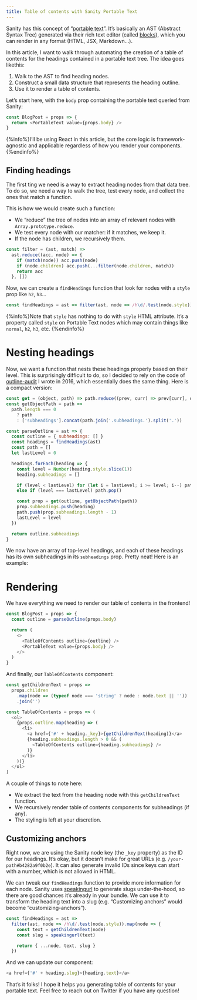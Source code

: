 ```yaml
---
title: Table of contents with Sanity Portable Text
---
```


Sanity has this concept of “[portable text](https://www.sanity.io/docs/presenting-block-text)”. It’s basically an AST (Abstract Syntax Tree) generated via their rich text editor (called [blocks](https://www.sanity.io/docs/what-you-need-to-know-about-block-text)), which you can render in any format (HTML, JSX, Markdown…).

In this article, I want to walk through automating the creation of a table of contents for the headings contained in a portable text tree. The idea goes likethis:

1. Walk to the AST to find heading nodes.
2. Construct a small data structure that represents the heading outline.
3. Use it to render a table of contents.

Let’s start here, with the `body` prop containing the portable text queried from Sanity:

```js
const BlogPost = props => {
  return <PortableText value={props.body} />
}
```

{%info%}I’ll be using React in this article, but the core logic is framework-agnostic and applicable regardless of how you render your components. {%endinfo%}

## Finding headings

The first ting we need is a way to extract heading nodes from that data tree. To do so, we need a way to walk the tree, test every node, and collect the ones that match a function.

This is how we would create such a function:

- We “reduce” the tree of nodes into an array of relevant nodes with `Array.prototype.reduce`.
- We test every node with our matcher: if it matches, we keep it.
- If the node has children, we recursively them.

```js
const filter = (ast, match) =>
  ast.reduce((acc, node) => {
    if (match(node)) acc.push(node)
    if (node.children) acc.push(...filter(node.children, match))
    return acc
  }, [])
```

Now, we can create a `findHeadings` function that look for nodes with a `style` prop like `h2`, `h3`…

```js
const findHeadings = ast => filter(ast, node => /h\d/.test(node.style))
```

{%info%}Note that `style` has nothing to do with `style` HTML attribute. It’s a property called `style` on Portable Text nodes which may contain things like `normal`, `h2`, `h3`, etc. {%endinfo%}

# Nesting headings

Now, we want a function that nests these headings properly based on their level. This is surprisingly difficult to do, so I decided to rely on the code of [outline-audit](https://github.com/edenspiekermann/outline-audit/blob/master/index.js) I wrote in 2016, which essentially does the same thing. Here is a compact version:

```js
const get = (object, path) => path.reduce((prev, curr) => prev[curr], object)
const getObjectPath = path =>
  path.length === 0
    ? path
    : ['subheadings'].concat(path.join('.subheadings.').split('.'))

const parseOutline = ast => {
  const outline = { subheadings: [] }
  const headings = findHeadings(ast)
  const path = []
  let lastLevel = 0

  headings.forEach(heading => {
    const level = Number(heading.style.slice(1))
    heading.subheadings = []

    if (level < lastLevel) for (let i = lastLevel; i >= level; i--) path.pop()
    else if (level === lastLevel) path.pop()

    const prop = get(outline, getObjectPath(path))
    prop.subheadings.push(heading)
    path.push(prop.subheadings.length - 1)
    lastLevel = level
  })

  return outline.subheadings
}
```

We now have an array of top-level headings, and each of these headings has its own subheadings in its `subheadings` prop. Pretty neat! Here is an example:

# Rendering

We have everything we need to render our table of contents in the frontend!

```js
const BlogPost = props => {
  const outline = parseOutline(props.body)

  return (
    <>
      <TableOfContents outline={outline} />
      <PortableText value={props.body} />
    </>
  )
}
```

And finally, our `TableOfContents` component:

```js
const getChildrenText = props =>
  props.children
    .map(node => (typeof node === 'string' ? node : node.text || ''))
    .join('')

const TableOfContents = props => (
  <ol>
    {props.outline.map(heading => (
      <li>
        <a href={'#' + heading._key}>{getChildrenText(heading)}</a>
        {heading.subheadings.length > 0 && (
          <TableOfContents outline={heading.subheadings} />
        )}
      </li>
    ))}
  </ol>
)
```

A couple of things to note here:

- We extract the text from the heading node with this `getChildrenText` function.
- We recursively render table of contents components for subheadings (if any).
- The styling is left at your discretion.

## Customizing anchors

Right now, we are using the Sanity node key (the `_key` property) as the ID for our headings. It’s okay, but it doesn’t make for great URLs (e.g. `/your-path#b4282a9f0b2e`). It can also generate invalid IDs since keys can start with a number, which is not allowed in HTML.

We can tweak our `findHeadings` function to provide more information for each node. Sanity uses [speakingurl](https://www.npmjs.com/package/speakingurl) to generate slugs under-the-hood, so there are good chances it’s already in your bundle. We can use it to transform the heading text into a slug (e.g. “Customizing anchors” would become “customizing-anchors”).

```js
const findHeadings = ast =>
  filter(ast, node => /h\d/.test(node.style)).map(node => {
    const text = getChildrenText(node)
    const slug = speakingurl(text)

    return { ...node, text, slug }
  })
```

And we can update our component:

```js
<a href={'#' + heading.slug}>{heading.text}</a>
```

That’s it folks! I hope it helps you generating table of contents for your portable text. Feel free to reach out on Twitter if you have any question!
